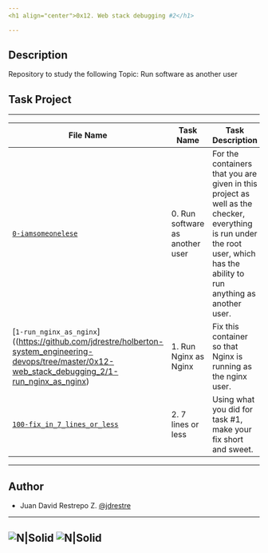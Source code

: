 ```yaml
---
<h1 align="center">0x12. Web stack debugging #2</h1>

---
```


## Description
Repository to study the following Topic: Run software as another user


## Task Project
---
File Name|Task Name|Task Description
---|---|---
[`0-iamsomeonelese`](https://github.com/jdrestre/holberton-system_engineering-devops/tree/master/0x12-web_stack_debugging_2/0-iamsomeonelese)|0. Run software as another user|For the containers that you are given in this project as well as the checker, everything is run under the root user, which has the ability to run anything as another user.
[`1-run_nginx_as_nginx`]((https://github.com/jdrestre/holberton-system_engineering-devops/tree/master/0x12-web_stack_debugging_2/1-run_nginx_as_nginx)|1. Run Nginx as Nginx|Fix this container so that Nginx is running as the nginx user.
[`100-fix_in_7_lines_or_less`](https://github.com/jdrestre/holberton-system_engineering-devops/tree/master/0x12-web_stack_debugging_2/100-fix_in_7_lines_or_less)|2. 7 lines or less|Using what you did for task #1, make your fix short and sweet.



---
## Author

- Juan David Restrepo Z. [@jdrestre](https://twitter.com/jdrestre)

---
![N|Solid](https://www.holbertonschool.com/holberton-logo.png) ![N|Solid](https://intranet.hbtn.io/assets/holberton-logo-coral-27055cb2f875eb10bf3b3942e52a24581bc0667695bdc856d4f08b469b678000.png)
---
